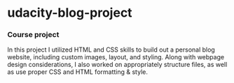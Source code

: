 # udacity-blog-project

### Course project
 
In this project I utilized HTML and CSS skills to build out a personal blog website, including custom images, layout, and styling. 
Along with webpage design considerations, I also worked on appropriately structure files, as well as use proper CSS and HTML formatting & style.
